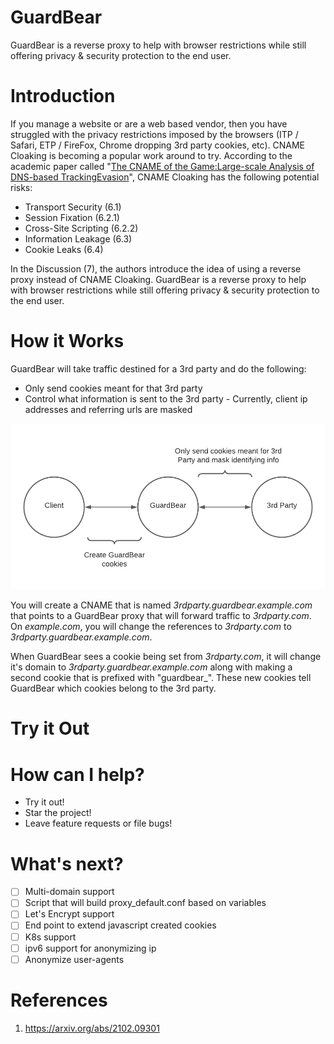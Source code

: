# GuardBear

GuardBear is a reverse proxy to help with browser restrictions while still offering privacy & security protection to the end user.

# Introduction

If you manage a website or are a web based vendor, then you have struggled with the privacy restrictions imposed by the browsers (ITP / Safari, ETP / FireFox, Chrome dropping 3rd party cookies, etc). CNAME Cloaking is becoming a popular work around to try. According to the academic paper called "[The CNAME of the Game:Large-scale Analysis of DNS-based TrackingEvasion](https://arxiv.org/abs/2102.09301)", CNAME Cloaking has the following potential risks:

* Transport Security (6.1)
* Session Fixation (6.2.1)
* Cross-Site Scripting (6.2.2)
* Information Leakage (6.3)
* Cookie Leaks (6.4)

In the Discussion (7), the authors introduce the idea of using a reverse proxy instead of CNAME Cloaking. GuardBear is a reverse proxy to help with browser restrictions while still offering privacy & security protection to the end user.

# How it Works

GuardBear will take traffic destined for a 3rd party and do the following:

* Only send cookies meant for that 3rd party
* Control what information is sent to the 3rd party - Currently, client ip addresses and referring urls are masked

![GuardBear Traffic Flow](https://github.com/silevitch/GuardBear/blob/main/GuardBear.png)

You will create a CNAME that is named *3rdparty.guardbear.example.com* that points to a GuardBear proxy that will forward traffic to *3rdparty.com*. On *example.com*, you will change the references to *3rdparty.com* to *3rdparty.guardbear.example.com*.

When GuardBear sees a cookie being set from *3rdparty.com*, it will change it's domain to *3rdparty.guardbear.example.com* along with making a second cookie that is prefixed with "guardbear_". These new cookies tell GuardBear which cookies belong to the 3rd party. 

# Try it Out

# How can I help?

* Try it out!
* Star the project!
* Leave feature requests or file bugs!

# What's next?

- [ ] Multi-domain support
- [ ] Script that will build proxy_default.conf based on variables
- [ ] Let's Encrypt support
- [ ] End point to extend javascript created cookies
- [ ] K8s support
- [ ] ipv6 support for anonymizing ip
- [ ] Anonymize user-agents

# References

1. https://arxiv.org/abs/2102.09301
